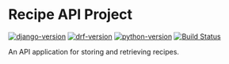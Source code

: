 # Recipe API Project
[![django-version](https://img.shields.io/badge/django-v3.0.6-success)](https://www.djangoproject.com/)
[![drf-version](https://img.shields.io/badge/drf-v3.11.0-red)](https://www.django-rest-framework.org/)
[![python-version](https://img.shields.io/badge/python-v3.8.2-blue)](https://www.python.org/)
[![Build Status](https://travis-ci.com/ziibii88/Recipe_API_Project.svg?branch=master)](https://travis-ci.com/ziibii88/Recipe_API_Project)

An API application for storing and retrieving recipes.